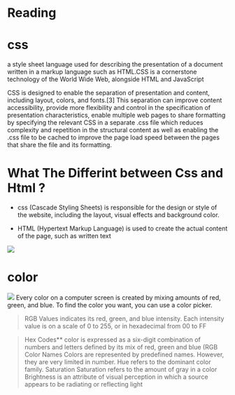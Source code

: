 # Reading
# css
 a style sheet language used for describing the presentation of a document written in a markup language such as HTML.CSS is a cornerstone technology of the World Wide Web, alongside HTML and JavaScript

CSS is designed to enable the separation of presentation and content, including layout, colors, and fonts.[3] This separation can improve content accessibility, provide more flexibility and control in the specification of presentation characteristics, enable multiple web pages to share formatting by specifying the relevant CSS in a separate .css file which reduces complexity and repetition in the structural content as well as enabling the .css file to be cached to improve the page load speed between the pages that share the file and its formatting.

# What The Differint between Css and Html ?

+ css (Cascade Styling Sheets) is responsible for the design or style of the website, including the layout, visual effects and background color.

+ HTML (Hypertext Markup Language) is used to create the actual content of the page, such as written text

![](https://encrypted-tbn0.gstatic.com/images?q=tbn:ANd9GcRj_KuympIZenYxCAyv_mu4AXd-Fs-eFSrVPQ&usqp=CAU)

# color 
![](https://cdn.britannica.com/70/191970-050-1EC34EBE/Color-wheel-light-color-spectrum.jpg)
Every color on a computer screen is created by mixing amounts of red, green, and blue. To find the color you want, you can use a color picker.

>RGB Values indicates its red, green, and blue intensity. Each intensity value is on a scale of 0 to 255, or in hexadecimal from 00 to FF

>Hex Codes** color is expressed as a six-digit combination of numbers and letters defined by its mix of red, green and blue (RGB
>Color Names Colors are represented by predefined names. However, they are very limited in number.
>Hue refers to the dominant color family.
>Saturation Saturation refers to the amount of gray in a color
>Brightness is an attribute of visual perception in which a source appears to be radiating or reflecting light
